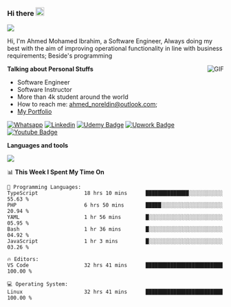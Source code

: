 ### Hi there <img src="https://raw.githubusercontent.com/MartinHeinz/MartinHeinz/master/wave.gif" width="20px">

![](https://komarev.com/ghpvc/?username=2hmad&color=lightgrey)

Hi, I'm Ahmed Mohamed Ibrahim, a Software Engineer, Always doing my best with the aim of improving operational functionality in line with business requirements; Beside's programming

  <img align="right" alt="GIF" src="https://media.giphy.com/media/836HiJc7pgzy8iNXCn/giphy.gif" />
  
**Talking about Personal Stuffs**

- Software Engineer
- Software Instructor
- More than 4k student around the world
- How to reach me: ahmed_noreldin@outlook.com;
- [My Portfolio](https://ahmednoreldin.com)

[![Whatsapp](https://img.shields.io/badge/WhatsApp-25D366?style=for-the-badge&logo=whatsapp&logoColor=white)](http://wa.me/201275457924)
[![Linkedin](https://img.shields.io/badge/LinkedIn-0077B5?style=for-the-badge&logo=linkedin&logoColor=white)](https://www.linkedin.com/in/ahmednoreldin)
[![Udemy Badge](https://img.shields.io/badge/Udemy-EC5252?style=for-the-badge&logo=Udemy&logoColor=white)](https://www.udemy.com/user/ahmed-mohamed-1/) 
[![Upwork Badge](https://img.shields.io/badge/Upwork-14a800?style=for-the-badge&logo=Upwork&logoColor=white)](https://www.upwork.com/freelancers/~01788957435aed0aa5)
[![Youtube Badge](https://img.shields.io/badge/youtube-FF0000?style=for-the-badge&logo=youtube&logoColor=white)](https://www.youtube.com/@code_with_ahmed)

**Languages and tools**  

<img src="https://skillicons.dev/icons?i=aws,gcp,azure,react,vue,flutter,php,cpp,docker,elasticsearch,express,git,githubactions,go,grafana,graphql,java,kafka,kubernetes,laravel,mongodb,mysql,nestjs,nextjs,nodejs,nuxtjs,php,postgres,postman,react,redis,redux,spring,sqlite,ts">

<!--START_SECTION:waka-->
📊 **This Week I Spent My Time On** 

```text
💬 Programming Languages: 
TypeScript               18 hrs 10 mins      ██████████████░░░░░░░░░░░   55.63 % 
PHP                      6 hrs 50 mins       █████░░░░░░░░░░░░░░░░░░░░   20.94 % 
YAML                     1 hr 56 mins        █░░░░░░░░░░░░░░░░░░░░░░░░   05.95 % 
Bash                     1 hr 36 mins        █░░░░░░░░░░░░░░░░░░░░░░░░   04.92 % 
JavaScript               1 hr 3 mins         █░░░░░░░░░░░░░░░░░░░░░░░░   03.26 % 

🔥 Editors: 
VS Code                  32 hrs 41 mins      █████████████████████████   100.00 % 

💻 Operating System: 
Linux                    32 hrs 41 mins      █████████████████████████   100.00 % 
```


<!--END_SECTION:waka-->
 
